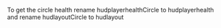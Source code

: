 To get the circle health rename hudplayerhealthCircle to hudplayerhealth and rename hudlayoutCircle to hudlayout
